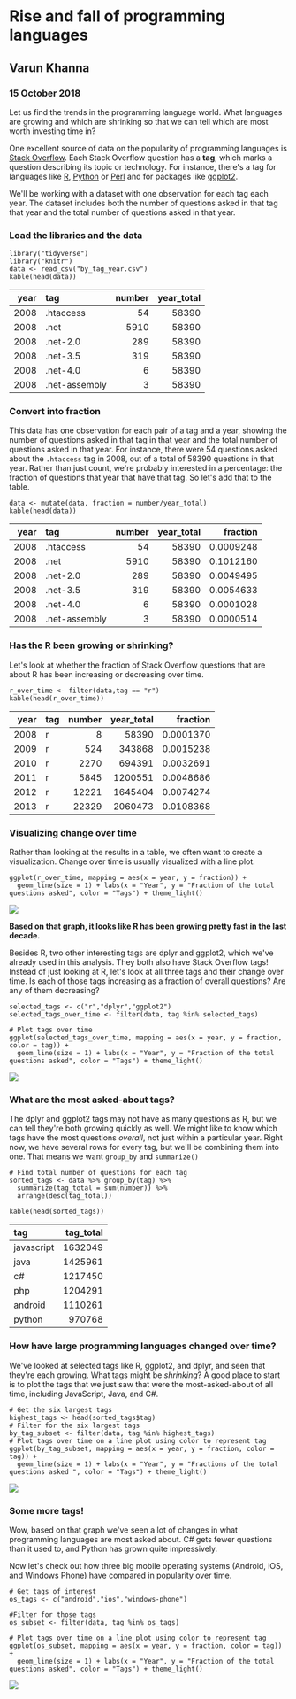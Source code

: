 # Rise and fall of programming languages
## Varun Khanna
### 15 October 2018

Let us find the trends in the programming language world. What languages
are growing and which are shrinking so that we can tell which are most
worth investing time in?

One excellent source of data on the popularity of programming languages
is [Stack Overflow](https://stackoverflow.com/). Each Stack Overflow
question has a **tag**, which marks a question describing its topic or
technology. For instance, there's a tag for languages like
[R](https://www.r-project.org/), [Python](https://www.python.org/) or
[Perl](https://perl6.org/) and for packages like
[ggplot2](https://ggplot2.tidyverse.org/).

We'll be working with a dataset with one observation for each tag each
year. The dataset includes both the number of questions asked in that
tag that year and the total number of questions asked in that year.

### Load the libraries and the data

    library("tidyverse")
    library("knitr")
    data <- read_csv("by_tag_year.csv")
    kable(head(data))

<table>
<thead>
<tr class="header">
<th align="right">year</th>
<th align="left">tag</th>
<th align="right">number</th>
<th align="right">year_total</th>
</tr>
</thead>
<tbody>
<tr class="odd">
<td align="right">2008</td>
<td align="left">.htaccess</td>
<td align="right">54</td>
<td align="right">58390</td>
</tr>
<tr class="even">
<td align="right">2008</td>
<td align="left">.net</td>
<td align="right">5910</td>
<td align="right">58390</td>
</tr>
<tr class="odd">
<td align="right">2008</td>
<td align="left">.net-2.0</td>
<td align="right">289</td>
<td align="right">58390</td>
</tr>
<tr class="even">
<td align="right">2008</td>
<td align="left">.net-3.5</td>
<td align="right">319</td>
<td align="right">58390</td>
</tr>
<tr class="odd">
<td align="right">2008</td>
<td align="left">.net-4.0</td>
<td align="right">6</td>
<td align="right">58390</td>
</tr>
<tr class="even">
<td align="right">2008</td>
<td align="left">.net-assembly</td>
<td align="right">3</td>
<td align="right">58390</td>
</tr>
</tbody>
</table>

### Convert into fraction

This data has one observation for each pair of a tag and a year, showing
the number of questions asked in that tag in that year and the total
number of questions asked in that year. For instance, there were 54
questions asked about the `.htaccess` tag in 2008, out of a total of
58390 questions in that year. Rather than just count, we're probably
interested in a percentage: the fraction of questions that year that
have that tag. So let's add that to the table.

    data <- mutate(data, fraction = number/year_total)
    kable(head(data))

<table>
<thead>
<tr class="header">
<th align="right">year</th>
<th align="left">tag</th>
<th align="right">number</th>
<th align="right">year_total</th>
<th align="right">fraction</th>
</tr>
</thead>
<tbody>
<tr class="odd">
<td align="right">2008</td>
<td align="left">.htaccess</td>
<td align="right">54</td>
<td align="right">58390</td>
<td align="right">0.0009248</td>
</tr>
<tr class="even">
<td align="right">2008</td>
<td align="left">.net</td>
<td align="right">5910</td>
<td align="right">58390</td>
<td align="right">0.1012160</td>
</tr>
<tr class="odd">
<td align="right">2008</td>
<td align="left">.net-2.0</td>
<td align="right">289</td>
<td align="right">58390</td>
<td align="right">0.0049495</td>
</tr>
<tr class="even">
<td align="right">2008</td>
<td align="left">.net-3.5</td>
<td align="right">319</td>
<td align="right">58390</td>
<td align="right">0.0054633</td>
</tr>
<tr class="odd">
<td align="right">2008</td>
<td align="left">.net-4.0</td>
<td align="right">6</td>
<td align="right">58390</td>
<td align="right">0.0001028</td>
</tr>
<tr class="even">
<td align="right">2008</td>
<td align="left">.net-assembly</td>
<td align="right">3</td>
<td align="right">58390</td>
<td align="right">0.0000514</td>
</tr>
</tbody>
</table>

### Has the R been growing or shrinking?

Let's look at whether the fraction of Stack Overflow questions that are
about R has been increasing or decreasing over time.

    r_over_time <- filter(data,tag == "r")
    kable(head(r_over_time))

<table>
<thead>
<tr class="header">
<th align="right">year</th>
<th align="left">tag</th>
<th align="right">number</th>
<th align="right">year_total</th>
<th align="right">fraction</th>
</tr>
</thead>
<tbody>
<tr class="odd">
<td align="right">2008</td>
<td align="left">r</td>
<td align="right">8</td>
<td align="right">58390</td>
<td align="right">0.0001370</td>
</tr>
<tr class="even">
<td align="right">2009</td>
<td align="left">r</td>
<td align="right">524</td>
<td align="right">343868</td>
<td align="right">0.0015238</td>
</tr>
<tr class="odd">
<td align="right">2010</td>
<td align="left">r</td>
<td align="right">2270</td>
<td align="right">694391</td>
<td align="right">0.0032691</td>
</tr>
<tr class="even">
<td align="right">2011</td>
<td align="left">r</td>
<td align="right">5845</td>
<td align="right">1200551</td>
<td align="right">0.0048686</td>
</tr>
<tr class="odd">
<td align="right">2012</td>
<td align="left">r</td>
<td align="right">12221</td>
<td align="right">1645404</td>
<td align="right">0.0074274</td>
</tr>
<tr class="even">
<td align="right">2013</td>
<td align="left">r</td>
<td align="right">22329</td>
<td align="right">2060473</td>
<td align="right">0.0108368</td>
</tr>
</tbody>
</table>

### Visualizing change over time

Rather than looking at the results in a table, we often want to create a
visualization. Change over time is usually visualized with a line plot.

    ggplot(r_over_time, mapping = aes(x = year, y = fraction)) + 
      geom_line(size = 1) + labs(x = "Year", y = "Fraction of the total questions asked", color = "Tags") + theme_light()

![](rise_and_fall_files/figure-markdown_strict/line-plot-r-1.png)

**Based on that graph, it looks like R has been growing pretty fast in
the last decade.**

Besides R, two other interesting tags are dplyr and ggplot2, which we've
already used in this analysis. They both also have Stack Overflow tags!
Instead of just looking at R, let's look at all three tags and their
change over time. Is each of those tags increasing as a fraction of
overall questions? Are any of them decreasing?

    selected_tags <- c("r","dplyr","ggplot2")
    selected_tags_over_time <- filter(data, tag %in% selected_tags)

    # Plot tags over time
    ggplot(selected_tags_over_time, mapping = aes(x = year, y = fraction, color = tag)) +
      geom_line(size = 1) + labs(x = "Year", y = "Fraction of the total questions asked", color = "Tags") + theme_light()

![](rise_and_fall_files/figure-markdown_strict/selected_tags-1.png)

### What are the most asked-about tags?

The dplyr and ggplot2 tags may not have as many questions as R, but we
can tell they're both growing quickly as well. We might like to know
which tags have the most questions *overall*, not just within a
particular year. Right now, we have several rows for every tag, but
we'll be combining them into one. That means we want `group_by` and
`summarize()`

    # Find total number of questions for each tag
    sorted_tags <- data %>% group_by(tag) %>% 
      summarize(tag_total = sum(number)) %>% 
      arrange(desc(tag_total))

    kable(head(sorted_tags))

<table>
<thead>
<tr class="header">
<th align="left">tag</th>
<th align="right">tag_total</th>
</tr>
</thead>
<tbody>
<tr class="odd">
<td align="left">javascript</td>
<td align="right">1632049</td>
</tr>
<tr class="even">
<td align="left">java</td>
<td align="right">1425961</td>
</tr>
<tr class="odd">
<td align="left">c#</td>
<td align="right">1217450</td>
</tr>
<tr class="even">
<td align="left">php</td>
<td align="right">1204291</td>
</tr>
<tr class="odd">
<td align="left">android</td>
<td align="right">1110261</td>
</tr>
<tr class="even">
<td align="left">python</td>
<td align="right">970768</td>
</tr>
</tbody>
</table>

### How have large programming languages changed over time?

We've looked at selected tags like R, ggplot2, and dplyr, and seen that
they're each growing. What tags might be *shrinking*? A good place to
start is to plot the tags that we just saw that were the
most-asked-about of all time, including JavaScript, Java, and C\#.

    # Get the six largest tags
    highest_tags <- head(sorted_tags$tag)
    # Filter for the six largest tags
    by_tag_subset <- filter(data, tag %in% highest_tags)
    # Plot tags over time on a line plot using color to represent tag
    ggplot(by_tag_subset, mapping = aes(x = year, y = fraction, color = tag)) +
      geom_line(size = 1) + labs(x = "Year", y = "Fractions of the total questions asked ", color = "Tags") + theme_light()

![](rise_and_fall_files/figure-markdown_strict/highest-tags-1.png)

### Some more tags!

Wow, based on that graph we've seen a lot of changes in what programming
languages are most asked about. C\# gets fewer questions than it used
to, and Python has grown quite impressively.

Now let's check out how three big mobile operating systems (Android,
iOS, and Windows Phone) have compared in popularity over time.

    # Get tags of interest
    os_tags <- c("android","ios","windows-phone")

    #Filter for those tags
    os_subset <- filter(data, tag %in% os_tags)

    # Plot tags over time on a line plot using color to represent tag
    ggplot(os_subset, mapping = aes(x = year, y = fraction, color = tag)) + 
      geom_line(size = 1) + labs(x = "Year", y = "Fraction of the total questions asked", color = "Tags") + theme_light()

![](rise_and_fall_files/figure-markdown_strict/mobile-os-1.png)
